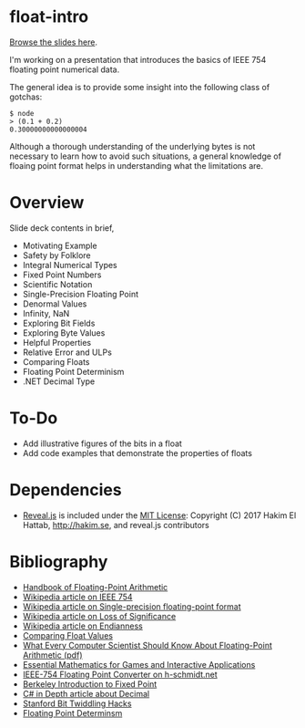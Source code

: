# float-intro

[Browse the slides here](https://parappayo.github.com/float-intro).

I'm working on a presentation that introduces the basics of IEEE 754 floating point numerical data.

The general idea is to provide some insight into the following class of gotchas:

```
$ node
> (0.1 + 0.2)
0.30000000000000004
```

Although a thorough understanding of the underlying bytes is not necessary to learn how to avoid such situations, a general knowledge of floaing point format helps in understanding what the limitations are.

# Overview

Slide deck contents in brief,

* Motivating Example
* Safety by Folklore
* Integral Numerical Types
* Fixed Point Numbers
* Scientific Notation
* Single-Precision Floating Point
* Denormal Values
* Infinity, NaN
* Exploring Bit Fields
* Exploring Byte Values
* Helpful Properties
* Relative Error and ULPs
* Comparing Floats
* Floating Point Determinism
* .NET Decimal Type

# To-Do

* Add illustrative figures of the bits in a float
* Add code examples that demonstrate the properties of floats

# Dependencies

* [Reveal.js](https://github.com/hakimel/reveal.js/) is included under the [MIT License](https://github.com/hakimel/reveal.js/blob/master/LICENSE): Copyright (C) 2017 Hakim El Hattab, http://hakim.se, and reveal.js contributors

# Bibliography

* [Handbook of Floating-Point Arithmetic](https://www.springer.com/us/book/9783319765259)
* [Wikipedia article on IEEE 754](https://en.wikipedia.org/wiki/IEEE_754)
* [Wikipedia article on Single-precision floating-point format](https://en.wikipedia.org/wiki/Single-precision_floating-point_format)
* [Wikipedia article on Loss of Significance](https://en.wikipedia.org/wiki/Loss_of_significance)
* [Wikipedia article on Endianness](https://en.wikipedia.org/wiki/Endianness)
* [Comparing Float Values](https://randomascii.wordpress.com/2012/02/25/comparing-floating-point-numbers-2012-edition/)
* [What Every Computer Scientist Should Know About Floating-Point Arithmetic (pdf)](http://www.itu.dk/~sestoft/bachelor/IEEE754_article.pdf)
* [Essential Mathematics for Games and Interactive Applications](http://www.essentialmath.com/book.htm)
* [IEEE-754 Floating Point Converter on h-schmidt.net](https://www.h-schmidt.net/FloatConverter/IEEE754.html)
* [Berkeley Introduction to Fixed Point](http://www-inst.eecs.berkeley.edu/~cs61c/sp06/handout/fixedpt.html)
* [C# in Depth article about Decimal](http://csharpindepth.com/Articles/General/Decimal.aspx)
* [Stanford Bit Twiddling Hacks](https://graphics.stanford.edu/~seander/bithacks.html)
* [Floating Point Determinsm](https://gafferongames.com/post/floating_point_determinism/)
